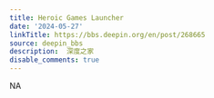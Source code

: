 ```yaml
---
title: Heroic Games Launcher
date: '2024-05-27'
linkTitle: https://bbs.deepin.org/en/post/268665
source: deepin_bbs
description:  深度之家 
disable_comments: true
---
```

NA
